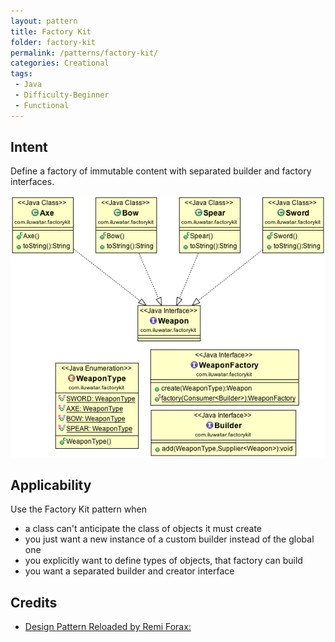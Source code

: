 ```yaml
---
layout: pattern
title: Factory Kit
folder: factory-kit
permalink: /patterns/factory-kit/
categories: Creational
tags:
 - Java
 - Difficulty-Beginner
 - Functional
---
```


## Intent
Define a factory of immutable content with separated builder and factory interfaces.

![alt text](./etc/factory-kit.png "Factory Kit")

## Applicability
Use the Factory Kit pattern when

* a class can't anticipate the class of objects it must create
* you just want a new instance of a custom builder instead of the global one
* you explicitly want to define types of objects, that factory can build
* you want a separated builder and creator interface

## Credits

* [Design Pattern Reloaded by Remi Forax: ](https://www.youtube.com/watch?v=-k2X7guaArU)
